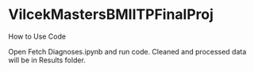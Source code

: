 # VilcekMastersBMIITPFinalProj
How to Use Code

Open Fetch Diagnoses.ipynb and run code. Cleaned and processed data will be in Results folder.

